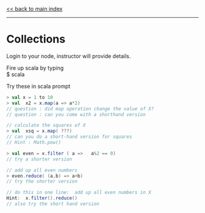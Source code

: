 <link rel='stylesheet' href='../assets/css/main.css'/>

[<< back to main index](../../README.md) 

---

# Collections

Login to your node, instructor will provide details.

Fire up scala by typing   
    $  scala

Try these in scala prompt

```scala
> val x = 1 to 10
> val  x2 = x.map(a => a*2)   
// question : did map operation change the value of X?
// question : can you come with a shorthand version
```

```scala
// calculate the squares of X
> val  xsq = x.map( ???)
// can you do a short-hand version for squares
// Hint : Math.pow()
```

```scala
> val even = x.filter ( a =>   a%2 == 0)  
// try a shorter version
```

```scala
// add up all even numbers
> even.reduce( (a,b) => a+b)  
// try the shorter version
```

```scala
// do this in one line:  add up all even numbers in X
Hint:  x.filter().reduce()
// also try the short hand version
```
